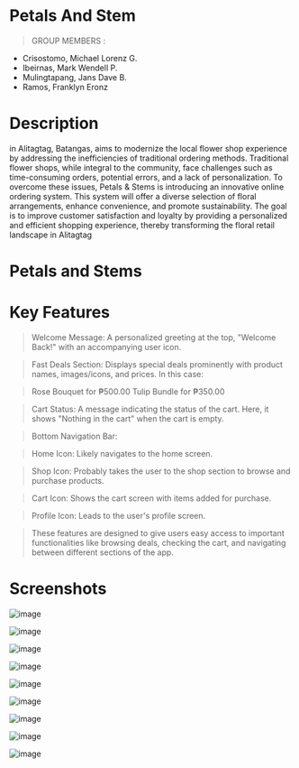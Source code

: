 # Petals And Stem

> GROUP MEMBERS :
- Crisostomo, Michael Lorenz G.
- Ibeirnas, Mark Wendell P.
- Mulingtapang, Jans Dave B.
- Ramos, Franklyn Eronz

# Description

in Alitagtag, Batangas, aims to modernize the local flower shop
experience by addressing the inefficiencies of traditional ordering methods. Traditional
flower shops, while integral to the community, face challenges such as time-consuming
orders, potential errors, and a lack of personalization. To overcome these issues, Petals
& Stems is introducing an innovative online ordering system. This system will offer a
diverse selection of floral arrangements, enhance convenience, and promote
sustainability. The goal is to improve customer satisfaction and loyalty by providing a
personalized and efficient shopping experience, thereby transforming the floral retail
landscape in Alitagtag
 
# Petals and Stems

# Key Features

>Welcome Message: A personalized greeting at the top, "Welcome Back!" with an accompanying user icon.

>Fast Deals Section: Displays special deals prominently with product names, images/icons, and prices. In this case:

>Rose Bouquet for ₱500.00
>Tulip Bundle for ₱350.00

>Cart Status: A message indicating the status of the cart. Here, it shows "Nothing in the cart" when the cart is empty.

>Bottom Navigation Bar:

>Home Icon: Likely navigates to the home screen.

>Shop Icon: Probably takes the user to the shop section to browse and purchase products.

>Cart Icon: Shows the cart screen with items added for purchase.

>Profile Icon: Leads to the user's profile screen.

>These features are designed to give users easy access to important functionalities like browsing deals, checking the cart, and navigating between different sections of the app.

# Screenshots

![image](https://github.com/user-attachments/assets/857de00e-cedd-4699-a2d9-852b32cb6b6c)

![image](https://github.com/user-attachments/assets/62edc375-b9a3-4545-b264-a008a1eb185b)

![image](https://github.com/user-attachments/assets/3843e752-6693-4a20-a773-a0e1c7f6131a)

![image](https://github.com/user-attachments/assets/615b868c-7830-4b11-899b-43b8848dffea)

![image](https://github.com/user-attachments/assets/309de556-764e-4e0d-9870-82d2839d7c68)

![image](https://github.com/user-attachments/assets/70e42adf-b711-4638-9033-400ce73b71d9)

![image](https://github.com/user-attachments/assets/f17e6188-404d-4d52-b9d9-c081c08a96ae)

![image](https://github.com/user-attachments/assets/fd759800-271e-431d-9402-ac617626c385)

![image](https://github.com/user-attachments/assets/9bf27f5e-dde7-40af-a7ac-c197a9d182a2)








